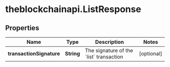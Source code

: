# theblockchainapi.ListResponse

## Properties

Name | Type | Description | Notes
------------ | ------------- | ------------- | -------------
**transactionSignature** | **String** | The signature of the &#x60;list&#x60; transaction  | [optional] 


